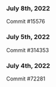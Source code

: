 ### July 8th, 2022

Commit #15576

### July 5th, 2022

Commit #314353


### July 4th, 2022

Commit #72281
